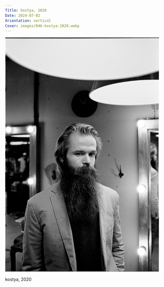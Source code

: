 ```yaml
---
Title: kostya, 2020
Date: 2024-07-02
Orientation: vertical
Cover: images/046-kostya-2020.webp
---
```


![kostya, 2020](images/046-kostya-2020@2x.webp)

kostya, 2020
